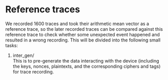 # Reference traces

We recorded 1600 traces and took their arithmetic mean vector as a reference trace, so the later recorded traces can be compared against this reference trace to check whether some unexpected event happened and resulted in a wrong recording. This will be divided into the following small tasks:  

1. inter_gen/  
   This is to pre-generate the data interacting with the device (including the keys, nonces, plaintexts, and the corresponding ciphers and tags) for trace recording.
<!--
<p>We first provide the Python code that generated all the input data (keys, nonces, plaintexts) for the recording and pre-calculated the corresponding output data (ciphertexts and tags) in the following ZIP file:</p>

<ul>
<li><a href="U-Os/0001_reference/inter_gen_RE.zip">inter_gen_RE.zip (updated 2024-04-15)</a>
</li>
</ul>
-->

<!--
<p>The raw traces were recorded and stored in 10 ZIP files via the following link:</p>

<ul>
<li><a href="U-Os/index.html#RE">Raw traces for the reference set</a>
</li>
</ul>

<p>We used the code in the following ZIP file to generate the reference trace (<a href="U-Os/0001_reference/ref_trace.npy">ref_trace.npy (updated 2024-05-01)</a>):</p>

<ul>
<li><a href="U-Os/0001_reference/preproc_RE.zip">preproc_RE.zip (updated 2024-05-01)</a>
</li>
</ul>



2. preproc/
  a. to copy and compress the recorded traces from the oscilloscope
  b. to find the refrence trace (ref_trace.npy)
  c. some statistic data

3. Raw/
  all the compressed data (zip files) are stored here

Please find the readme.txt files in the sub-directories to check more details.
-->
